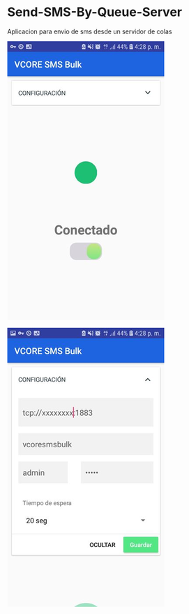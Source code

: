 # Send-SMS-By-Queue-Server
Aplicacion para envio de sms desde un servidor de colas

![alt text](https://raw.githubusercontent.com/Cerberus271/Send-SMS-By-Queue-Server/master/Screenshot_20190902-162838_VCORE%20SMS%20Bulk.jpg)

![alt text](https://raw.githubusercontent.com/Cerberus271/Send-SMS-By-Queue-Server/master/Screenshot_20190902-162857_VCORE%20SMS%20Bulk.jpg)
